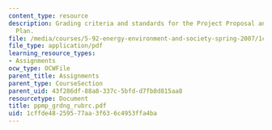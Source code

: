 ```yaml
---
content_type: resource
description: Grading criteria and standards for the Project Proposal and Management
  Plan.
file: /media/courses/5-92-energy-environment-and-society-spring-2007/1cffde48259577aa3f636c4953ffa4ba_ppmp_grdng_rubrc.pdf
file_type: application/pdf
learning_resource_types:
- Assignments
ocw_type: OCWFile
parent_title: Assignments
parent_type: CourseSection
parent_uid: 43f286df-88a8-337c-5bfd-d7fb8d815aa8
resourcetype: Document
title: ppmp_grdng_rubrc.pdf
uid: 1cffde48-2595-77aa-3f63-6c4953ffa4ba
---
```

